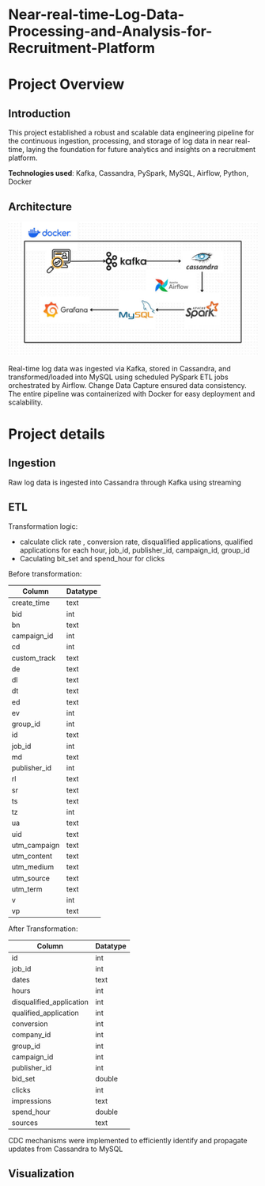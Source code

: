 # Near-real-time-Log-Data-Processing-and-Analysis-for-Recruitment-Platform

# Project Overview
## Introduction
This project established a robust and scalable data engineering pipeline for the continuous ingestion, processing, and storage of log data in near real-time, laying the foundation for future analytics and insights on a recruitment platform.

**Technologies used**: Kafka, Cassandra, PySpark, MySQL, Airflow, Python, Docker

## Architecture
![project-pipeline](https://github.com/hien2706/Near-real-time-Log-Data-Processing-and-Analysis-for-Recruitment-Platform/blob/main/images/pipeline-architecture.jpg)

Real-time log data was ingested via Kafka, stored in Cassandra, and transformed/loaded into MySQL using scheduled PySpark ETL jobs orchestrated by Airflow. Change Data Capture ensured data consistency. The entire pipeline was containerized with Docker for easy deployment and scalability.

# Project details
## Ingestion
Raw log data is ingested into Cassandra through Kafka using streaming
## ETL
Transformation logic: 
- calculate click rate , conversion rate, disqualified applications, qualified applications for each hour, job_id, publisher_id, campaign_id, group_id
- Caculating bit_set and spend_hour for clicks

Before transformation:

| Column          | Datatype |
|-----------------|----------|
| create_time     | text     |
| bid             | int      |
| bn              | text     |
| campaign_id     | int      |
| cd              | int      |
| custom_track    | text     |
| de              | text     |
| dl              | text     |
| dt              | text     |
| ed              | text     |
| ev              | int      |
| group_id        | int      |
| id              | text     |
| job_id          | int      |
| md              | text     |
| publisher_id    | int      |
| rl              | text     |
| sr              | text     |
| ts              | text     |
| tz              | int      |
| ua              | text     |
| uid             | text     |
| utm_campaign    | text     |
| utm_content     | text     |
| utm_medium      | text     |
| utm_source      | text     |
| utm_term        | text     |
| v               | int      |
| vp              | text     |

After Transformation:

| Column                  | Datatype |
|--------------------------|----------|
| id                       | int      |
| job_id                   | int      |
| dates                    | text     |
| hours                    | int      |
| disqualified_application | int      |
| qualified_application    | int      |
| conversion               | int      |
| company_id               | int      |
| group_id                 | int      |
| campaign_id              | int      |
| publisher_id             | int      |
| bid_set                  | double   |
| clicks                   | int      |
| impressions              | text     |
| spend_hour               | double   |
| sources                  | text     |

CDC mechanisms were implemented to efficiently identify and propagate updates from Cassandra to MySQL

## Visualization

